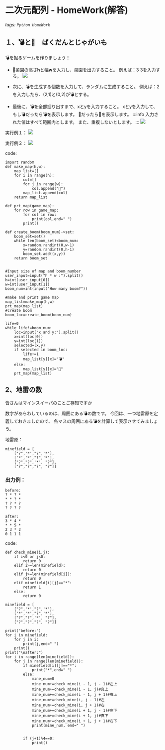 # 二次元配列 - HomeWork(解答)
###### tags: `Python HomeWork`

## １、💣と🥔　ばくだんとじゃがいも
💣を掘るゲームを作りましょう！

* 🥔菜園の高さ**h**と幅**w**を入力し、菜園を出力すること。
例えば：3 3を入力する。
![](https://i.imgur.com/L0Eq8mK.png)

* 次に、💣を生成する個数を入力して、ランダムに生成すること。
例えば：2を入力したら、(2,1)と(0,2)が💣とする。

* 最後に、💣を全部掘り出すまで、xとyを入力すること。
xとyを入力して、もし💣だったら💣を表示します。
🥔だったら🥔を表示します。
:::info
入力された値はすべて範囲内とします。
また、重複しないとします。
:::
![](https://i.imgur.com/snkOPj1.png)

実行例１：
![](https://i.imgur.com/26gVD6T.gif)

実行例２：
![](https://i.imgur.com/6MJjsZl.gif)

code:
```python=
import random
def make_map(h,w):
    map_list=[]
    for i in range(h):
        col=[]
        for j in range(w):
            col.append("🔘")
        map_list.append(col)
    return map_list

def prt_map(game_map):
    for row in game_map:
        for col in row:
            print(col,end=" ")
        print()

def create_boom(boom_num)->set:
    boom_set=set()
    while len(boom_set)<boom_num:
        x=random.randint(0,w-1)
        y=random.randint(0,h-1)
        boom_set.add((x,y))
    return boom_set
    

#Input size of map and boom_number
user_input=input("h * w :").split()
h=int(user_input[0])
w=int(user_input[1])
boom_num=int(input("How many boom?"))

#make and print game map
map_list=make_map(h,w)
prt_map(map_list)
#create boom
boom_loc=create_boom(boom_num)

life=0
while life!=boom_num:
    loc=input("x and y:").split()
    x=int(loc[0])
    y=int(loc[1])
    selected=(x,y)
    if selected in boom_loc:
        life+=1
        map_list[y][x]="💣"
    else:
        map_list[y][x]="🥔"    
    prt_map(map_list)
```

## 2、地雷の数
皆さんはマインスイーパのことご存知ですか

数字があらわしているのは、周囲にある💣の数です。
今回は、一つ地雷原を定義しておきましたので、
各マスの周囲にある💣を計算して表示させてみましょう。

地雷原：
```python=
minefield = [
    ["?",'*',"?",'*'],
    ['*','*',"?",'*'],
    ["?","?",'*', "?"],
    ["?","?","?", "?"]]   
```

### 出力例：
```
before:
? * ? * 
* * ? * 
? ? * ? 
? ? ? ? 

after:
3 * 4 * 
* * 5 * 
2 3 * 2 
0 1 1 1 
```
code:

```python=
def check_mine(i,j):
    if i<0 or j<0:
        return 0
    elif i>=len(minefield):
        return 0
    elif j>=len(minefield[i]):
        return 0
    elif minefield[i][j]=="*":
        return 1
    else:
        return 0  

minefield = [
    ["?",'*',"?",'*'],
    ['*','*',"?",'*'],
    ["?","?",'*', "?"],
    ["?","?","?", "?"]]

print("before:")
for i in minefield:
    for j in i:
        print(j,end=" ")
    print()
print("\nafter:")
for i in range(len(minefield)):
    for j in range(len(minefield)):
        if minefield[i][j]=="*":
            print("*",end=" ")
        else:
            mine_num=0
            mine_num+=check_mine(i - 1, j - 1)#左上
            mine_num+=check_mine(i - 1, j)#真上
            mine_num+=check_mine(i - 1, j + 1)#右上
            mine_num+=check_mine(i, j - 1)#左
            mine_num+=check_mine(i, j + 1)#右
            mine_num+=check_mine(i + 1, j - 1)#左下
            mine_num+=check_mine(i + 1, j)#真下
            mine_num+=check_mine(i + 1, j + 1)#右下
            print(mine_num, end=" ")
            
            
        if (j+1)%4==0:
            print()
```
